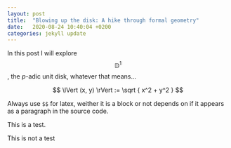 ```yaml
---
layout: post
title:  "Blowing up the disk: A hike through formal geometry"
date:   2020-08-24 10:40:04 +0200
categories: jekyll update
---
```



In this post I will explore $$ \mathbb{D}^1$$, the $p$-adic unit disk, whatever that means...

$$ 
    \lVert (x, y) \rVert := \sqrt { x^2 + y^2 }
$$

Always use `$$` for latex, weither it is a block or not depends on if it appears as a paragraph in the source code.




This is a test.

This is not a test